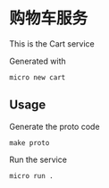 # 购物车服务

This is the Cart service

Generated with

```
micro new cart
```

## Usage

Generate the proto code

```
make proto
```

Run the service

```
micro run .
```